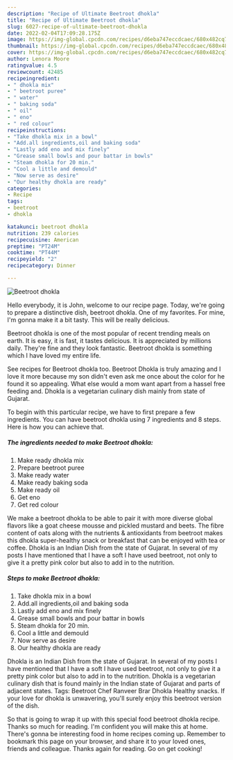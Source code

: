```yaml
---
description: "Recipe of Ultimate Beetroot dhokla"
title: "Recipe of Ultimate Beetroot dhokla"
slug: 6027-recipe-of-ultimate-beetroot-dhokla
date: 2022-02-04T17:09:28.175Z
image: https://img-global.cpcdn.com/recipes/d6eba747eccdcaec/680x482cq70/beetroot-dhokla-recipe-main-photo.jpg
thumbnail: https://img-global.cpcdn.com/recipes/d6eba747eccdcaec/680x482cq70/beetroot-dhokla-recipe-main-photo.jpg
cover: https://img-global.cpcdn.com/recipes/d6eba747eccdcaec/680x482cq70/beetroot-dhokla-recipe-main-photo.jpg
author: Lenora Moore
ratingvalue: 4.5
reviewcount: 42485
recipeingredient:
- " dhokla mix"
- " beetroot puree"
- " water"
- " baking soda"
- " oil"
- " eno"
- " red colour"
recipeinstructions:
- "Take dhokla mix in a bowl"
- "Add.all ingredients,oil and baking soda"
- "Lastly add eno and mix finely"
- "Grease small bowls and pour battar in bowls"
- "Steam dhokla for 20 min."
- "Cool a little and demould"
- "Now serve as desire"
- "Our healthy dhokla are ready"
categories:
- Recipe
tags:
- beetroot
- dhokla

katakunci: beetroot dhokla 
nutrition: 239 calories
recipecuisine: American
preptime: "PT24M"
cooktime: "PT44M"
recipeyield: "2"
recipecategory: Dinner

---
```



![Beetroot dhokla](https://img-global.cpcdn.com/recipes/d6eba747eccdcaec/680x482cq70/beetroot-dhokla-recipe-main-photo.jpg)

Hello everybody, it is John, welcome to our recipe page. Today, we're going to prepare a distinctive dish, beetroot dhokla. One of my favorites. For mine, I'm gonna make it a bit tasty. This will be really delicious.

Beetroot dhokla is one of the most popular of recent trending meals on earth. It is easy, it is fast, it tastes delicious. It is appreciated by millions daily. They're fine and they look fantastic. Beetroot dhokla is something which I have loved my entire life.

See recipes for Beetroot dhokla too. Beetroot Dhokla is truly amazing and I love it more because my son didn&#39;t even ask me once about the color for he found it so appealing. What else would a mom want apart from a hassel free feeding and. Dhokla is a vegetarian culinary dish mainly from state of Gujarat.


To begin with this particular recipe, we have to first prepare a few ingredients. You can have beetroot dhokla using 7 ingredients and 8 steps. Here is how you can achieve that.

<!--inarticleads1-->

##### The ingredients needed to make Beetroot dhokla:

1. Make ready  dhokla mix
1. Prepare  beetroot puree
1. Make ready  water
1. Make ready  baking soda
1. Make ready  oil
1. Get  eno
1. Get  red colour


We make a beetroot dhokla to be able to pair it with more diverse global flavors like a goat cheese mousse and pickled mustard and beets. The fibre content of oats along with the nutrients &amp; antioxidants from beetroot makes this dhokla super-healthy snack or breakfast that can be enjoyed with tea or coffee. Dhokla is an Indian Dish from the state of Gujarat. In several of my posts I have mentioned that I have a soft I have used beetroot, not only to give it a pretty pink color but also to add in to the nutrition. 

<!--inarticleads2-->

##### Steps to make Beetroot dhokla:

1. Take dhokla mix in a bowl
1. Add.all ingredients,oil and baking soda
1. Lastly add eno and mix finely
1. Grease small bowls and pour battar in bowls
1. Steam dhokla for 20 min.
1. Cool a little and demould
1. Now serve as desire
1. Our healthy dhokla are ready


Dhokla is an Indian Dish from the state of Gujarat. In several of my posts I have mentioned that I have a soft I have used beetroot, not only to give it a pretty pink color but also to add in to the nutrition. Dhokla is a vegetarian culinary dish that is found mainly in the Indian state of Gujarat and parts of adjacent states. Tags: Beetroot Chef Ranveer Brar Dhokla Healthy snacks. If your love for dhokla is unwavering, you&#39;ll surely enjoy this beetroot version of the dish. 

So that is going to wrap it up with this special food beetroot dhokla recipe. Thanks so much for reading. I'm confident you will make this at home. There's gonna be interesting food in home recipes coming up. Remember to bookmark this page on your browser, and share it to your loved ones, friends and colleague. Thanks again for reading. Go on get cooking!
